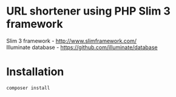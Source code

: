 # URL shortener using PHP Slim 3 framework<br>
Slim 3 framework - http://www.slimframework.com/ <br>
Illuminate database - https://github.com/illuminate/database <br>


# Installation

<code>composer install</code>

